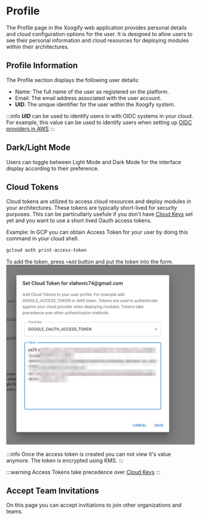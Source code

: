 # Profile

The Profile page in the Xoogify web application provides personal details and cloud configuration options for the user. It is designed to allow users to see their personal information and cloud resources for deploying modules within their architectures.

## Profile Information

The Profile section displays the following user details:

- Name: The full name of the user as registered on the platform.
- Email: The email address associated with the user account.
- **UID**: The unique identifier for the user within the Xoogify system.

:::info
**_UID_** can be used to identify users in with OIDC systems in your cloud. For example, this value can be used to identify users when setting up [OIDC providers in AWS](https://docs.aws.amazon.com/IAM/latest/UserGuide/id_roles_providers_create_oidc.html)
:::

## Dark/Light Mode

Users can toggle between Light Mode and Dark Mode for the interface display according to their preference.

## Cloud Tokens

Cloud tokens are utilized to access cloud resources and deploy modules in your architectures. These tokens are typically short-lived for security purposes. This can be particullarly usefule if you don't have [Cloud Keys](./Organization.md#cloud-keys) set yet and you want to use a short lived Oauth access tokens.

Example:
In GCP you can obtain Access Token for your user by doing this command in your cloud shell.

```sh
gcloud auth print-access-token
```

To add the token, press `+Add` button and put the token into the form.
![Access Token](./img/Profile-AccessToken.png)

:::info
Once the access token is created you can not view it's value anymore. The token is encrypted using KMS.
:::

:::warning
Access Tokens take precedence over [Cloud Keys](./Organization.md#cloud-keys)
:::

## Accept Team Invitations

On this page you can accept invitiations to join other organizations and teams.
